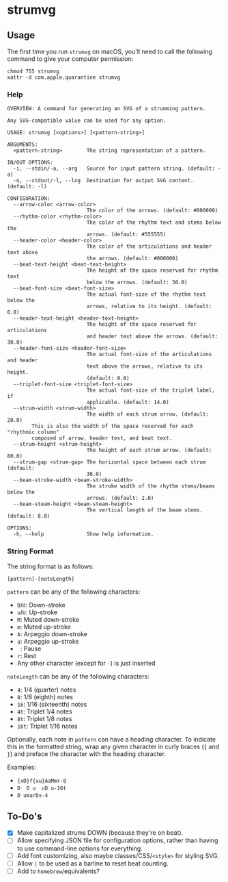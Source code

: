 # strumvg

## Usage

The first time you run `strumvg` on macOS, you'll need to call the following command to give your computer permission:

```shell
chmod 755 strumvg
xattr -d com.apple.quarantine strumvg
```

### Help

```
OVERVIEW: A command for generating an SVG of a strumming pattern.

Any SVG-compatible value can be used for any option.

USAGE: strumvg [<options>] [<pattern-string>]

ARGUMENTS:
  <pattern-string>        The string representation of a pattern.

IN/OUT OPTIONS:
  -i, --stdin/-a, --arg   Source for input pattern string. (default: -a)
  -o, --stdout/-l, --log  Destination for output SVG content. (default: -l)

CONFIGURATION:
  --arrow-color <arrow-color>
                          The color of the arrows. (default: #000000)
  --rhythm-color <rhythm-color>
                          The color of the rhythm text and stems below the
                          arrows. (default: #555555)
  --header-color <header-color>
                          The color of the articulations and header text above
                          the arrows. (default: #000000)
  --beat-text-height <beat-text-height>
                          The height of the space reserved for rhythm text
                          below the arrows. (default: 30.0)
  --beat-font-size <beat-font-size>
                          The actual font-size of the rhythm text below the
                          arrows, relative to its height. (default: 0.8)
  --header-text-height <header-text-height>
                          The height of the space reserved for articulations
                          and header text above the arrows. (default: 30.0)
  --header-font-size <header-font-size>
                          The actual font-size of the articulations and header
                          text above the arrows, relative to its height.
                          (default: 0.8)
  --triplet-font-size <triplet-font-size>
                          The actual font-size of the triplet label, if
                          applicable. (default: 14.0)
  --strum-width <strum-width>
                          The width of each strum arrow. (default: 20.0)
        This is also the width of the space reserved for each "rhythmic column"
        composed of arrow, header text, and beat text.
  --strum-height <strum-height>
                          The height of each strum arrow. (default: 80.0)
  --strum-gap <strum-gap> The horizontal space between each strum  (default:
                          30.0)
  --beam-stroke-width <beam-stroke-width>
                          The stroke width of the rhythm stems/beams below the
                          arrows. (default: 2.0)
  --beam-steam-height <beam-steam-height>
                          The vertical length of the beam stems. (default: 8.0)

OPTIONS:
  -h, --help              Show help information.
```

### String Format

The string format is as follows:

`[pattern]-[noteLength]`

`pattern` can be any of the following characters:

- `D`/`d`: Down-stroke
- `u`/`U`: Up-stroke
- `M`: Muted down-stroke
- `m`: Muted up-stroke
- `A`: Arpeggio down-stroke
- `a`: Arpeggio up-stroke
- <code>&nbsp;</code>: Pause
- `r`: Rest
- Any other character (except for `-`) is just inserted

`noteLength` can be any of the following characters:

- `4`: 1/4 (quarter) notes
- `8`: 1/8 (eighth) notes
- `16`: 1/16 (sixteenth) notes
- `4t`: Triplet 1/4 notes
- `8t`: Triplet 1/8 notes
- `16t`: Triplet 1/16 notes

Optionally, each note in `pattern` can have a heading character. To indicate this in the formatted string, wrap any given character in curly braces (`{` and `}`) and preface the character with the heading character.

Examples:

- `{xD}f{xu}AaMmr-8`
- `D  D u  uD u-16t`
- `D umarDx-4`

## To-Do's

- [x] Make capitalized strums DOWN (because they're on beat).
- [ ] Allow specifying JSON file for configuration options, rather than having to use command-line options for everything.   
- [ ] Add font customizing, also maybe classes/CSS/`<style>` for styling SVG.
- [ ] Allow `|` to be used as a barline to reset beat counting.
- [ ] Add to `homebrew`/equivalents?

